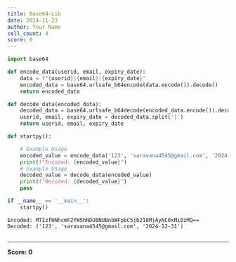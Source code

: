 ```yaml
---
title: Base64-Lib
date: 2024-11-23
author: Your Name
cell_count: 4
score: 0
---
```


```python
import base64
```


```python
def encode_data(userid, email, expiry_date):
    data = f"{userid}|{email}|{expiry_date}"
    encoded_data = base64.urlsafe_b64encode(data.encode()).decode()
    return encoded_data

def decode_data(encoded_data):
    decoded_data = base64.urlsafe_b64decode(encoded_data.encode()).decode()
    userid, email, expiry_date = decoded_data.split('|')
    return userid, email, expiry_date

def startpy():

    # Example Usage
    encoded_value = encode_data('123', 'saravana4545@gmail.com', '2024-12-31')
    print(f"Encoded: {encoded_value}")
    # Example Usage
    decoded_value = decode_data(encoded_value)
    print(f"Decoded: {decoded_value}")
    pass
```


```python
if __name__ == '__main__':
    startpy()
```

    Encoded: MTIzfHNhcmF2YW5hNDU0NUBnbWFpbC5jb218MjAyNC0xMi0zMQ==
    Decoded: ('123', 'saravana4545@gmail.com', '2024-12-31')



```python

```


---
**Score: 0**
